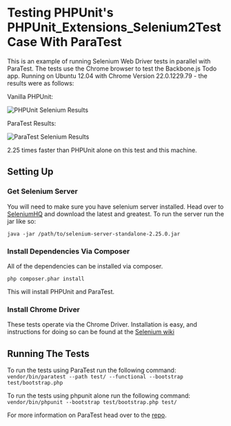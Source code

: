 Testing PHPUnit's PHPUnit_Extensions_Selenium2TestCase With ParaTest
====================================================================

This is an example of running Selenium Web Driver tests in parallel with ParaTest.
The tests use the Chrome browser to test the Backbone.js Todo app. Running on Ubuntu 12.04
with Chrome Version 22.0.1229.79 - the results were as follows:

Vanilla PHPUnit:

![PHPUnit Selenium Results](https://raw.github.com/brianium/paratest-selenium/master/phpunit-results.jpg "PHPUnit Selenium Results")

ParaTest Results:

![ParaTest Selenium Results](https://raw.github.com/brianium/paratest-selenium/master/paratest-results.jpg "ParaTest Selenium Results")

2.25 times faster than PHPUnit alone on this test and this machine.

Setting Up
----------

### Get Selenium Server ###
You will need to make sure you have selenium server installed. Head over to [SeleniumHQ](http://seleniumhq.org/download/) and download the latest and greatest. To run the server run the jar like so:

`java -jar /path/to/selenium-server-standalone-2.25.0.jar`

### Install Dependencies Via Composer ###
All of the dependencies can be installed via composer.

`php composer.phar install`

This will install PHPUnit and ParaTest.

### Install Chrome Driver ###
These tests operate via the Chrome Driver. Installation is easy, and instructions for doing so can be found at the [Selenium wiki](http://code.google.com/p/selenium/wiki/ChromeDriver)

Running The Tests
-----------------

To run the tests using ParaTest run the following command:
`vendor/bin/paratest --path test/ --functional --bootstrap test/bootstrap.php`

To run the tests using phpunit alone run the following command:
`vendor/bin/phpunit --bootstrap test/bootstrap.php test/`

For more information on ParaTest head over to the [repo](https://github.com/brianium/paratest).